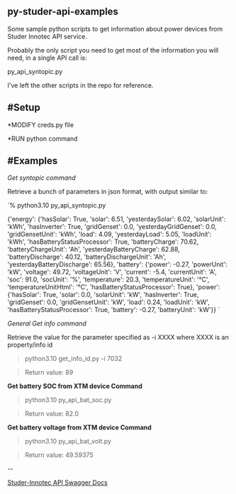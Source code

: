 ## py-studer-api-examples

Some sample python scripts to get information about power devices from Studer Innotec API service.

Probably the only script you need to get most of the information you will need, in a single API call is:

py_api_syntopic.py


I've left the other scripts in the repo for reference.


#Setup
--

*MODIFY creds.py file

*RUN python command

#Examples
--

*Get syntopic command*

Retrieve a bunch of parameters in json format, with output similar to:

`% python3.10 py_api_syntopic.py

{'energy': {'hasSolar': True, 'solar': 6.51, 'yesterdaySolar': 6.02, 'solarUnit': 'kWh', 'hasInverter': True, 'gridGenset': 0.0, 'yesterdayGridGenset': 0.0, 'gridGensetUnit': 'kWh', 'load': 4.09, 'yesterdayLoad': 5.05, 'loadUnit': 'kWh', 'hasBatteryStatusProcessor': True, 'batteryCharge': 70.62, 'batteryChargeUnit': 'Ah', 'yesterdayBatteryCharge': 62.88, 'batteryDischarge': 40.12, 'batteryDischargeUnit': 'Ah', 'yesterdayBatteryDischarge': 65.56}, 'battery': {'power': -0.27, 'powerUnit': 'kW', 'voltage': 49.72, 'voltageUnit': 'V', 'current': -5.4, 'currentUnit': 'A', 'soc': 91.0, 'socUnit': '%', 'temperature': 20.3, 'temperatureUnit': '°C', 'temperatureUnitHtml': '&#176;C', 'hasBatteryStatusProcessor': True}, 'power': {'hasSolar': True, 'solar': 0.0, 'solarUnit': 'kW', 'hasInverter': True, 'gridGenset': 0.0, 'gridGensetUnit': 'kW', 'load': 0.24, 'loadUnit': 'kW', 'hasBatteryStatusProcessor': True, 'battery': -0.27, 'batteryUnit': 'kW'}}
`

*General Get info command*


Retrieve the value for the parameter specified as -i XXXX where XXXX is an property/info id

> python3.10  get_info_id.py -i 7032

> Return value: 89


**Get battery SOC from XTM device Command**

> python3.10 py_api_bat_soc.py

> Return value: 82.0

**Get battery voltage from XTM device Command**

> python3.10 py_api_bat_volt.py          

> Return value: 49.59375

--

[Studer-Innotec API Swagger Docs](https://api.studer-innotec.com/swagger/ui/index)
